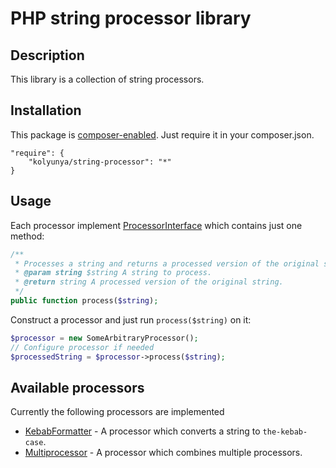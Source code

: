 # PHP string processor library

## Description
This library is a collection of string processors.

## Installation

This package is [composer-enabled](https://packagist.org/packages/kolyunya/string-processor). Just require it in your composer.json.
~~~
"require": {
    "kolyunya/string-processor": "*"
}
~~~

## Usage
Each processor implement [ProcessorInterface](https://github.com/Kolyunya/string-processor/blob/master/sources/ProcessorInterface.php) which contains just one method:
~~~php
/**
 * Processes a string and returns a processed version of the original string.
 * @param string $string A string to process.
 * @return string A processed version of the original string.
 */
public function process($string);
~~~

Construct a processor and just run `process($string)` on it:
~~~php
$processor = new SomeArbitraryProcessor();
// Configure processor if needed
$processedString = $processor->process($string);
~~~

## Available processors
Currently the following processors are implemented
* [KebabFormatter](https://github.com/Kolyunya/string-processor/blob/master/sources/CaseSwitcher/KebabFormatter.php) - A processor which converts a string to `the-kebab-case`.
* [Multiprocessor](https://github.com/Kolyunya/string-processor/blob/master/sources/Multiprocessor.php) - A processor which combines multiple processors.
